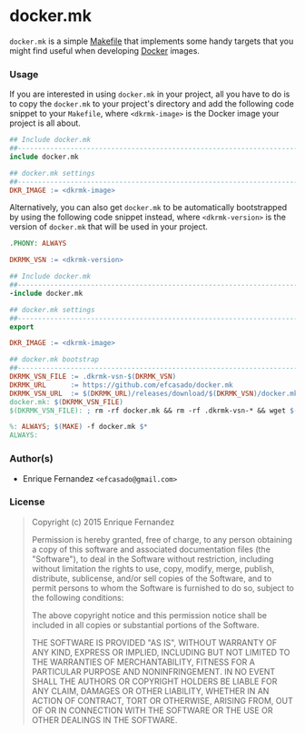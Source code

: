docker.mk
=========

`docker.mk` is a simple [Makefile](https://www.gnu.org/software/make/) that
implements some handy targets that you might find useful when developing
[Docker](https://www.docker.com/) images.


### Usage

If you are interested in using `docker.mk` in your project, all you have
to do is to copy the `docker.mk` to your project's directory and add the
following code snippet to your `Makefile`, where `<dkrmk-image>` is the
Docker image your project is all about.

```Makefile
## Include docker.mk
##-------------------------------------------------------------------------
include docker.mk

## docker.mk settings
##-------------------------------------------------------------------------
DKR_IMAGE := <dkrmk-image>
```

Alternatively, you can also get `docker.mk` to be automatically bootstrapped
by using the following code snippet instead, where `<dkrmk-version>` is the
version of `docker.mk` that will be used in your project.

```Makefile
.PHONY: ALWAYS

DKRMK_VSN := <dkrmk-version>

## Include docker.mk
##-------------------------------------------------------------------------
-include docker.mk

## docker.mk settings
##-------------------------------------------------------------------------
export

DKR_IMAGE := <dkrmk-image>

## docker.mk bootstrap
##-------------------------------------------------------------------------
DKRMK_VSN_FILE := .dkrmk-vsn-$(DKRMK_VSN)
DKRMK_URL      := https://github.com/efcasado/docker.mk
DKRMK_VSN_URL  := $(DKRMK_URL)/releases/download/$(DKRMK_VSN)/docker.mk
docker.mk: $(DKRMK_VSN_FILE)
$(DKRMK_VSN_FILE): ; rm -rf docker.mk && rm -rf .dkrmk-vsn-* && wget $(DKRMK_VSN_URL) && touch $(DKRMK_VSN_FILE)

%: ALWAYS; $(MAKE) -f docker.mk $*
ALWAYS:
```


### Author(s)

- Enrique Fernandez `<efcasado@gmail.com>`


### License

> Copyright (c) 2015 Enrique Fernandez
>
> Permission is hereby granted, free of charge, to any person obtaining a copy
> of this software and associated documentation files (the "Software"), to deal
> in the Software without restriction, including without limitation the rights
> to use, copy, modify, merge, publish, distribute, sublicense, and/or sell
> copies of the Software, and to permit persons to whom the Software is
> furnished to do so, subject to the following conditions:
>
> The above copyright notice and this permission notice shall be included in
> all copies or substantial portions of the Software.
>
> THE SOFTWARE IS PROVIDED "AS IS", WITHOUT WARRANTY OF ANY KIND, EXPRESS OR
> IMPLIED, INCLUDING BUT NOT LIMITED TO THE WARRANTIES OF MERCHANTABILITY,
> FITNESS FOR A PARTICULAR PURPOSE AND NONINFRINGEMENT.  IN NO EVENT SHALL THE
> AUTHORS OR COPYRIGHT HOLDERS BE LIABLE FOR ANY CLAIM, DAMAGES OR OTHER
> LIABILITY, WHETHER IN AN ACTION OF CONTRACT, TORT OR OTHERWISE, ARISING FROM,
> OUT OF OR IN CONNECTION WITH THE SOFTWARE OR THE USE OR OTHER DEALINGS IN
> THE SOFTWARE.
